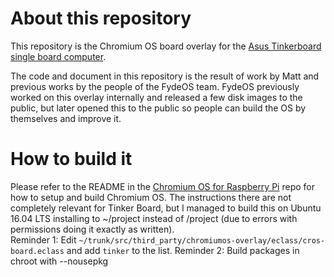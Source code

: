 # About this repository

This repository is the Chromium OS board overlay for the [Asus Tinkerboard single board computer](https://www.asus.com/us/Single-Board-Computer/Tinker-Board/).

The code and document in this repository is the result of work by Matt and previous works by the people of the FydeOS team. FydeOS previously worked on this overlay internally and released a few disk images to the public, but later opened this to the public so people can build the OS by themselves and improve it.


# How to build it

Please refer to the README in the [Chromium OS for Raspberry Pi](https://github.com/FydeOS/chromium_os_for_raspberry_pi) repo for how to setup and build Chromium OS. The instructions there are not completely relevant for Tinker Board, but I managed to build this on Ubuntu 16.04 LTS installing to ~/project instead of /project (due to errors with permissions doing it exactly as written).  
Reminder 1: Edit `~/trunk/src/third_party/chromiumos-overlay/eclass/cros-board.eclass` and add `tinker` to the list. 
Reminder 2: Build packages in chroot with --nousepkg
